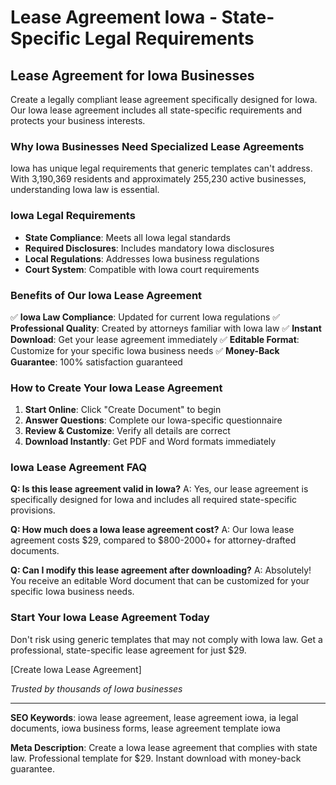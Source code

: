 # Lease Agreement Iowa - State-Specific Legal Requirements

## Lease Agreement for Iowa Businesses

Create a legally compliant lease agreement specifically designed for Iowa. Our Iowa lease agreement includes all state-specific requirements and protects your business interests.

### Why Iowa Businesses Need Specialized Lease Agreements

Iowa has unique legal requirements that generic templates can't address. With 3,190,369 residents and approximately 255,230 active businesses, understanding Iowa law is essential.

### Iowa Legal Requirements

- **State Compliance**: Meets all Iowa legal standards
- **Required Disclosures**: Includes mandatory Iowa disclosures
- **Local Regulations**: Addresses Iowa business regulations
- **Court System**: Compatible with Iowa court requirements

### Benefits of Our Iowa Lease Agreement

✅ **Iowa Law Compliance**: Updated for current Iowa regulations
✅ **Professional Quality**: Created by attorneys familiar with Iowa law
✅ **Instant Download**: Get your lease agreement immediately
✅ **Editable Format**: Customize for your specific Iowa business needs
✅ **Money-Back Guarantee**: 100% satisfaction guaranteed

### How to Create Your Iowa Lease Agreement

1. **Start Online**: Click "Create Document" to begin
2. **Answer Questions**: Complete our Iowa-specific questionnaire
3. **Review & Customize**: Verify all details are correct
4. **Download Instantly**: Get PDF and Word formats immediately

### Iowa Lease Agreement FAQ

**Q: Is this lease agreement valid in Iowa?**
A: Yes, our lease agreement is specifically designed for Iowa and includes all required state-specific provisions.

**Q: How much does a Iowa lease agreement cost?**
A: Our Iowa lease agreement costs $29, compared to $800-2000+ for attorney-drafted documents.

**Q: Can I modify this lease agreement after downloading?**
A: Absolutely! You receive an editable Word document that can be customized for your specific Iowa business needs.

### Start Your Iowa Lease Agreement Today

Don't risk using generic templates that may not comply with Iowa law. Get a professional, state-specific lease agreement for just $29.

[Create Iowa Lease Agreement]

_Trusted by thousands of Iowa businesses_

---

**SEO Keywords**: iowa lease agreement, lease agreement iowa, ia legal documents, iowa business forms, lease agreement template iowa

**Meta Description**: Create a Iowa lease agreement that complies with state law. Professional template for $29. Instant download with money-back guarantee.
